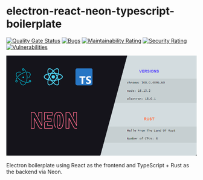 # electron-react-neon-typescript-boilerplate

[![Quality Gate Status](https://sonarcloud.io/api/project_badges/measure?project=motorlatitude_electron-react-neon-typescript-boilerplate&metric=alert_status)](https://sonarcloud.io/summary/new_code?id=motorlatitude_electron-react-neon-typescript-boilerplate)
[![Bugs](https://sonarcloud.io/api/project_badges/measure?project=motorlatitude_electron-react-neon-typescript-boilerplate&metric=bugs)](https://sonarcloud.io/summary/new_code?id=motorlatitude_electron-react-neon-typescript-boilerplate)
[![Maintainability Rating](https://sonarcloud.io/api/project_badges/measure?project=motorlatitude_electron-react-neon-typescript-boilerplate&metric=sqale_rating)](https://sonarcloud.io/summary/new_code?id=motorlatitude_electron-react-neon-typescript-boilerplate)
[![Security Rating](https://sonarcloud.io/api/project_badges/measure?project=motorlatitude_electron-react-neon-typescript-boilerplate&metric=security_rating)](https://sonarcloud.io/summary/new_code?id=motorlatitude_electron-react-neon-typescript-boilerplate)
[![Vulnerabilities](https://sonarcloud.io/api/project_badges/measure?project=motorlatitude_electron-react-neon-typescript-boilerplate&metric=vulnerabilities)](https://sonarcloud.io/summary/new_code?id=motorlatitude_electron-react-neon-typescript-boilerplate)

<p align="center">
  <img src="https://raw.githubusercontent.com/motorlatitude/electron-react-neon-typescript-boilerplate/master/src/assets/img/screenshot.png" />
</p>

Electron boilerplate using React as the frontend and TypeScript + Rust as the backend via Neon.

